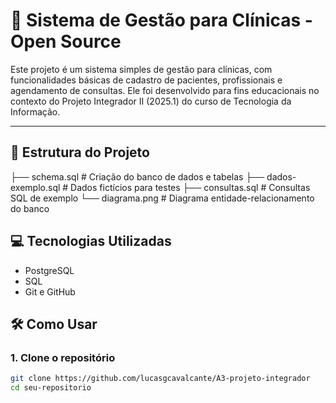 # 🏥 Sistema de Gestão para Clínicas - Open Source

Este projeto é um sistema simples de gestão para clínicas, com funcionalidades básicas de cadastro de pacientes, profissionais e agendamento de consultas. Ele foi desenvolvido para fins educacionais no contexto do Projeto Integrador II (2025.1) do curso de Tecnologia da Informação.

---

## 📁 Estrutura do Projeto

├── schema.sql # Criação do banco de dados e tabelas
├── dados-exemplo.sql # Dados fictícios para testes
├── consultas.sql # Consultas SQL de exemplo
└── diagrama.png # Diagrama entidade-relacionamento do banco

## 💻 Tecnologias Utilizadas

- PostgreSQL
- SQL
- Git e GitHub

## 🛠️ Como Usar

### 1. Clone o repositório

```bash
git clone https://github.com/lucasgcavalcante/A3-projeto-integrador
cd seu-repositorio
